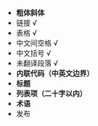 +   **粗体斜体**
+   链接 √
+   表格 √
+   中文间空格 √
+   中文括号 √
+   未翻译段落 √
+   **内联代码（中英文边界）**
+   **标题**
+   **列表项（二十字以内）**
+   **术语**
+   发布